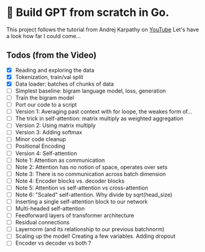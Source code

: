 # 🤖 Build GPT from scratch in Go.

This project follows the tutorial from Andrej Karpathy on [YouTube](https://www.youtube.com/watch?v=kCc8FmEb1nY)
Let's have a look how far I could come...

## Todos (from the Video)

- [x] Reading and exploring the data
- [x] Tokenization, train/val split
- [x] Data loader: batches of chunks of data
- [ ] Simplest baseline: bigram language model, loss, generation
- [ ] Train the bigram model
- [ ] Port our code to a script
- [ ] Version 1: Averaging past context with for loope, the weakes form of...
- [ ] The trick in self-attention: matrix multiply as weighted aggregation
- [ ] Version 2: Using matrix multiply
- [ ] Version 3: Adding softmax
- [ ] Minor code cleanup
- [ ] Positional Encoding
- [ ] Version 4: Self-attention
- [ ] Note 1: Attention as communication
- [ ] Note 2: Attention has no notion of space, operates over sets
- [ ] Note 3: There is no communication across batch dimension
- [ ] Note 4: Encoder blocks vs. decoder blocks
- [ ] Note 5: Attention vs self-attention vs cross-attention
- [ ] Note 6: "Scaled" self-attention. Why divide by sqrt(head_size)
- [ ] Inserting a single self-attention block to our network
- [ ] Multi-headed self-attention
- [ ] Feedforward layers of transformer architecture
- [ ] Residual connections
- [ ] Layernorm (and its relationship to our previous batchnorm)
- [ ] Scaling up the model! Creating a few variables. Adding dropout
- [ ] Encoder vs decoder vs both ?
